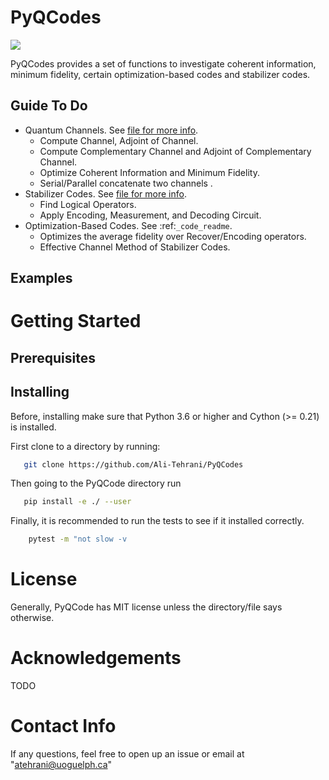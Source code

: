 PyQCodes
========
<a href='https://docs.python.org/3.6/'><img src='https://img.shields.io/badge/python-3.6-blue.svg'></a>

PyQCodes provides a set of functions to investigate coherent information,
minimum fidelity, certain optimization-based codes and stabilizer codes.

Guide To Do
-----------
* Quantum Channels. See [file for more info](PyQCodes/chan/CHANNEL_README.md).
    - Compute Channel, Adjoint of Channel.
    - Compute Complementary Channel and Adjoint of Complementary Channel.
    - Optimize Coherent Information and Minimum Fidelity.
    - Serial/Parallel concatenate two channels .
* Stabilizer Codes.  See [file for more info](PyQCodes/CODE_README.md).
    - Find Logical Operators.
    - Apply Encoding, Measurement, and Decoding Circuit.
* Optimization-Based Codes.  See :ref:`_code_readme`.
    - Optimizes the average fidelity over Recover/Encoding operators.
    - Effective Channel Method of Stabilizer Codes.

Examples
--------

Getting Started
===============

Prerequisites
-------------

Installing
----------
Before, installing make sure that Python 3.6 or higher and Cython (>= 0.21) is installed.

First clone to a directory by running:
```bash
   git clone https://github.com/Ali-Tehrani/PyQCodes
```

Then going to the PyQCode directory run
```bash
   pip install -e ./ --user
```

Finally, it is recommended to run the tests to see if it installed correctly.

```bash
    pytest -m "not slow -v
```

License
=======
Generally, PyQCode has MIT license unless the directory/file says otherwise.


Acknowledgements
=================
TODO

Contact Info
============
If any questions, feel free to open up an issue or email at "atehrani@uoguelph.ca"


